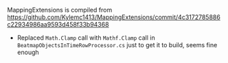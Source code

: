 MappingExtensions is compiled from https://github.com/Kylemc1413/MappingExtensions/commit/4c3172785886c22934986aa9593d458f33b94368
 - Replaced `Math.Clamp` call with `Mathf.Clamp` call in `BeatmapObjectsInTimeRowProcessor.cs` just to get it to build, seems fine enough